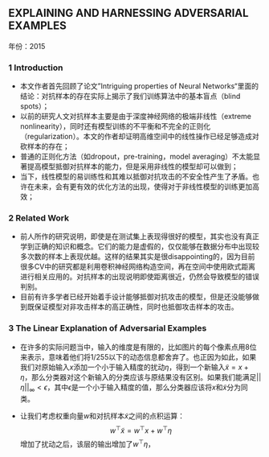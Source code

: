 ## EXPLAINING AND HARNESSING ADVERSARIAL EXAMPLES

年份：2015

### 1 Introduction

- 本文作者首先回顾了论文”Intriguing properties of Neural Networks“里面的结论：对抗样本的存在实际上揭示了我们训练算法中的基本盲点（blind spots）；
- 以前的研究人文对抗样本主要是由于深度神经网络的极端非线性（extreme nonlinearity），同时还有模型训练的不平衡和不完全的正则化（regularization）。本文的作者却证明高维空间中的线性操作已经足够造成对砍样本的存在；
- 普通的正则化方法（如dropout，pre-training，model averaging）不太能显著提高模型抵御对抗样本的能力，但是采用非线性的模型却可以做到；
- 当下，线性模型的易训练性和其难以抵御对抗攻击的不安全性产生了矛盾。也许在未来，会有更有效的优化方法的出现，使得对于非线性模型的训练更加高效；

### 2 Related Work

- 前人所作的研究说明，即使是在测试集上表现得很好的模型，其实也没有真正学到正确的知识和概念。它们的能力是虚假的，仅仅能够在数据分布中出现较多次数的样本上表现优越。这样的结果其实是很disappointing的，因为目前很多CV中的研究都是利用卷积神经网络构造空间，再在空间中使用欧式距离进行相关应用的。对抗样本的出现说明即使距离很近，仍然会导致模型的错误判别。
- 目前有许多学者已经开始着手设计能够抵御对抗攻击的模型，但是还没能够做到既保证模型对非攻击样本的高正确性，同时也抵御攻击样本的攻击。

### 3 The Linear Explanation of Adversarial Examples

- 在许多的实际问题当中，输入的维度是有限的，比如图片的每个像素点用8位来表示，意味着他们将1/255以下的动态信息都舍弃了。也正因为如此，如果我们对原始输入$x$添加一个小于输入精度的扰动$\eta$，得到一个新输入$\tilde{x}=x+\eta$，那么分类器对这个新输入的分类应该与原结果没有区别。如果我们能满足$||\eta||_\infty < \epsilon$，其中$\epsilon$是一个小于输入精度的值，那么分类器应该将$x$和$\tilde{x}$分为同类。

- 让我们考虑权重向量$w$和对抗样本$\tilde{x}$之间的点积运算：
  $$
  w^\top \tilde{x}=w^\top x+w^\top \eta
  $$
  增加了扰动之后，该层的输出增加了$w^\top \eta$，

